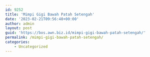 ```yaml
---
id: 9252
title: 'Mimpi Gigi Bawah Patah Setengah'
date: '2023-02-21T09:56:40+00:00'
author: admin
layout: post
guid: 'https://bos.awn.biz.id/mimpi-gigi-bawah-patah-setengah/'
permalink: /mimpi-gigi-bawah-patah-setengah/
categories:
    - Uncategorized
---
```


